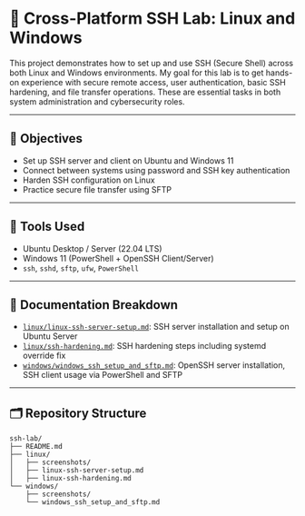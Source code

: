 # 🔐 Cross-Platform SSH Lab: Linux and Windows

This project demonstrates how to set up and use SSH (Secure Shell) across both Linux and Windows environments. My goal for this lab is to get hands-on experience with secure remote access, user authentication, basic SSH hardening, and file transfer operations. These are essential tasks in both system administration and cybersecurity roles.

---

## 📌 Objectives

- Set up SSH server and client on Ubuntu and Windows 11
- Connect between systems using password and SSH key authentication
- Harden SSH configuration on Linux
- Practice secure file transfer using SFTP

---

## 🧰 Tools Used

- Ubuntu Desktop / Server (22.04 LTS)
- Windows 11 (PowerShell + OpenSSH Client/Server)
- `ssh`, `sshd`, `sftp`, `ufw`, `PowerShell`

---

## 📂 Documentation Breakdown

- [`linux/linux-ssh-server-setup.md`](linux/linux-ssh-server-setup.md): SSH server installation and setup on Ubuntu Server
- [`linux/ssh-hardening.md`](linux/linux-ssh-hardening.md): SSH hardening steps including systemd override fix
- [`windows/windows_ssh_setup_and_sftp.md`](windows/windows_ssh_setup_and_sftp.md): OpenSSH server installation, SSH client usage via PowerShell and SFTP

---

## 🗂️ Repository Structure

```plaintext
ssh-lab/
├── README.md
├── linux/
│   ├── screenshots/
│   ├── linux-ssh-server-setup.md
│   ├── linux-ssh-hardening.md
└── windows/
    ├── screenshots/
    └── windows_ssh_setup_and_sftp.md

```

